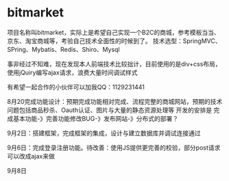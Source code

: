 # bitmarket
项目名称叫bitmarket，实际上是希望自己实现一个B2C的商城，参考模板当当、京东、淘宝商城等，考验自己技术全面性的时候到了。
技术选型：SpringMVC、SPring、Mybatis、Redis、Shiro、Mysql

事非经过不知难，现在发现本人前端技术比较拙计，目前使用的是div+css布局，使用jQuiry编写ajax请求，浪费大量时间调试样式

有希望一起合作的小伙伴可以加我QQ：1129231441

8月20完成功能设计：预期完成功能相对完成、流程完整的商城网站，预期的技术问题包括商品秒杀、Oauth认证、图片与大量的静态资源处理等
开发的安排是 完成基本功能-》完善功能修改BUG-》发布网站-》分布式的部署？

9月2日：搭建框架，完成框架的集成，设计与建立数据库并调试连接通过

9月6日：完成登录注册功能。待改善：使用JS提供更完善的校验，部分post请求可以改成ajax来做

9月8日

